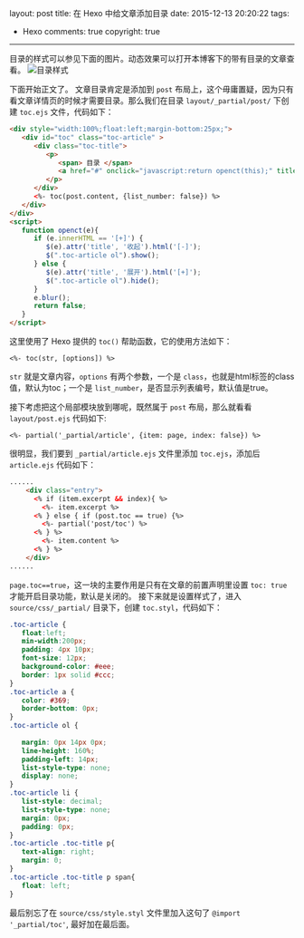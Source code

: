 layout: post
title: 在 Hexo 中给文章添加目录
date: 2015-12-13 20:20:22
tags: 
   - Hexo
comments: true
copyright: true
---

目录的样式可以参见下面的图片。动态效果可以打开本博客下的带有目录的文章查看。
![目录样式](/img/articles/toc.jpg)

<!--more-->

下面开始正文了。
文章目录肯定是添加到 <code>post</code> 布局上，这个毋庸置疑，因为只有看文章详情页的时候才需要目录。那么我们在目录 <code>layout/_partial/post/</code> 下创建 <code>toc.ejs</code> 文件，代码如下：
``` html
<div style="width:100%;float:left;margin-bottom:25px;">
   <div id="toc" class="toc-article" >
      <div class="toc-title">
         <p>
            <span> 目录 </span>
            <a href="#" onclick="javascript:return openct(this);" title="展开">[+]</a>
         </p>
      </div>
      <%- toc(post.content, {list_number: false}) %>
   </div>
</div>
<script>
   function openct(e){    
      if (e.innerHTML == '[+]') {
         $(e).attr('title', '收起').html('[-]');
         $(".toc-article ol").show();
      } else {
         $(e).attr('title', '展开').html('[+]');
         $(".toc-article ol").hide();
      }
      e.blur();
      return false;
   }
</script>
```

这里使用了 Hexo 提供的 <code>toc()</code> 帮助函数，它的使用方法如下：
```
<%- toc(str, [options]) %>
```
<code>str</code> 就是文章内容，<code>options</code> 有两个参数，一个是 <code>class</code>，也就是html标签的class值，默认为toc；一个是 <code>list_number</code>，是否显示列表编号，默认值是true。

接下考虑把这个局部模块放到哪呢，既然属于 <code>post</code> 布局，那么就看看 <code>layout/post.ejs</code> 代码如下:
```
<%- partial('_partial/article', {item: page, index: false}) %>
```
很明显，我们要到 <code>_partial/article.ejs</code> 文件里添加 <code>toc.ejs</code>，添加后 <code>article.ejs</code> 代码如下：
```html
......
    <div class="entry">
      <% if (item.excerpt && index){ %>   
        <%- item.excerpt %>
      <% } else { if (post.toc == true) {%>  
        <%- partial('post/toc') %>
      <% } %>
        <%- item.content %>
      <% } %>
    </div>
......
```
<code>page.toc==true</code>，这一块的主要作用是只有在文章的前置声明里设置 <code>toc: true</code> 才能开启目录功能，默认是关闭的。
接下来就是设置样式了，进入 <code>source/css/_partial/</code> 目录下，创建 <code>toc.styl</code>，代码如下：
```CSS
.toc-article {
   float:left; 
   min-width:200px;
   padding: 4px 10px;
   font-size: 12px; 
   background-color: #eee;
   border: 1px solid #ccc;
}
.toc-article a {
   color: #369;
   border-bottom: 0px;
}
.toc-article ol {
  
   margin: 0px 14px 0px;
   line-height: 160%;
   padding-left: 14px;
   list-style-type: none;
   display: none;
}
.toc-article li {
   list-style: decimal;
   list-style-type: none;
   margin: 0px;
   padding: 0px;
}
.toc-article .toc-title p{
   text-align: right;
   margin: 0;
}
.toc-article .toc-title p span{
   float: left;
}
```
最后别忘了在 <code>source/css/style.styl</code> 文件里加入这句了 <code>@import '_partial/toc'</code>, 最好加在最后面。